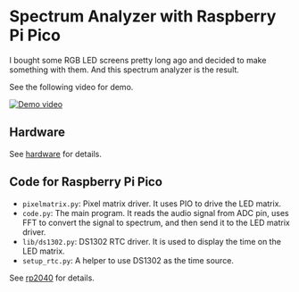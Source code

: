 Spectrum Analyzer with Raspberry Pi Pico
=========================================

I bought some RGB LED screens pretty long ago and decided to make something with them.
And this spectrum analyzer is the result.

See the following video for demo. 

[![Demo video](https://img.youtube.com/vi/qcwmG_PlZZ8/0.jpg)](https://youtu.be/qcwmG_PlZZ8)

## Hardware

See [hardware](hardware/) for details.


## Code for Raspberry Pi Pico

- `pixelmatrix.py`: Pixel matrix driver. It uses PIO to drive the LED matrix.
- `code.py`: The main program. It reads the audio signal from ADC pin, uses FFT to convert the signal to spectrum, and then send it to the LED matrix driver.
- `lib/ds1302.py`: DS1302 RTC driver. It is used to display the time on the LED matrix.
- `setup_rtc.py`: A helper to use DS1302 as the time source.

See [rp2040](rp2040/) for details.